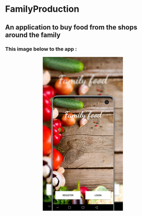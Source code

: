 # FamilyProduction
## An application to buy food from the shops around the family
### This image below to the app :
<p align="center">
  <img src="./img/img.png" width="260" height="500"/>
<p>
